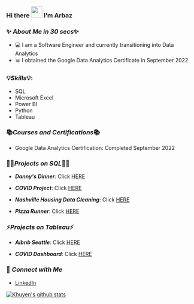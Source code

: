 ### Hi there <img src="https://raw.githubusercontent.com/MartinHeinz/MartinHeinz/master/wave.gif" width="30px"> I’m Arbaz

### ✨  ***About Me in 30 secs***✨


- 💻 I am a Software Engineer and currently transitioning into Data Analytics 
- 📊 I obtained the Google Data Analytics Certificate in September 2022


###  💡***Skills***💡:
 
- SQL
- Microsoft Excel
- Power BI
- Python
- Tableau

 
 ### 📚***Courses and Certifications***📚
 
 - Google Data Analytics Certification: Completed September 2022
 
 
 ###  👩‍💻***Projects on SQL***👩‍💻

- ***Danny's Dinner***: Click [HERE](https://github.com/Arbaz-Baig/Dannys_Dinner/blob/main/Solution.sql)

- ***COVID Project***: Click [HERE](https://github.com/Arbaz-Baig/CovidProject/blob/main/CovidProject.sql)

- ***Nashville Housing Data Cleaning***: Click [HERE](https://github.com/Arbaz-Baig/NashvilleHousing/blob/main/NashvilleHousing_DataCleaning.sql)

- ***Pizza Runner***: Click [HERE](https://github.com/Arbaz-Baig/Pizza-Runner)

 
 ### ⚡***Projects on Tableau***⚡
 
 - ***Aibnb Seattle***: Click [HERE](https://public.tableau.com/app/profile/arbaz.baig/viz/AirbnbSeattle_16628117262790/Dashboard1)
 
 - ***COVID Dashboard***: Click [HERE](https://public.tableau.com/app/profile/arbaz.baig/viz/CovidDashboard_16629211454550/Dashboard1)
  
 
 ### 🙌  ***Connect with Me***
- [LinkedIn](https://www.linkedin.com/in/arbaz-baig/)


 [![Khuyen's github stats](https://github-readme-stats.vercel.app/api?username=Arbaz-Baig&count_private=true&show_icons=true&theme=algolia&hide_rank=false)](https://github.com/anuraghazra/github-readme-stats)
